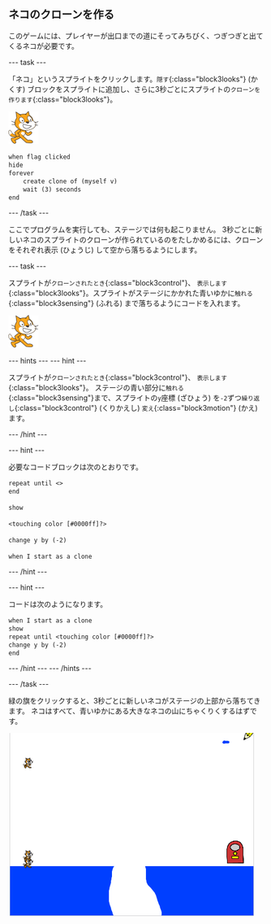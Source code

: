 ## ネコのクローンを作る

このゲームには、プレイヤーが出口までの道にそってみちびく、つぎつぎと出てくるネコが必要です。

\--- task \---

「ネコ」というスプライトをクリックします。`隠す`{:class="block3looks"} (かくす) ブロックをスプライトに追加し、さらに3秒ごとにスプライトの`クローンを作ります`{:class="block3looks"}。

![ネコのスプライト](images/cat-sprite.png)

```blocks3
when flag clicked
hide
forever
    create clone of (myself v)
    wait (3) seconds
end
```

\--- /task \---

ここでプログラムを実行しても、ステージでは何も起こりません。 3秒ごとに新しいネコのスプライトのクローンが作られているのをたしかめるには、クローンをそれぞれ表示 (ひょうじ) して空から落ちるようにします。

\--- task \---

スプライトが`クローンされたとき`{:class="block3control"}、 `表示します`{:class="block3looks"}。スプライトがステージにかかれた青いゆかに`触れる`{:class="block3sensing"} (ふれる) まで落ちるようにコードを入れます。

![ネコのスプライト](images/cat-sprite.png)

\--- hints \--- \--- hint \---

スプライトが`クローンされたとき`{:class="block3control"}、 `表示します`{:class="block3looks"}。 ステージの青い部分に`触れる`{:class="block3sensing"}まで、スプライトの`y`座標 (ざひょう) を`-2`ずつ`繰り返し`{:class="block3control"} (くりかえし) `変え`{:class="block3motion"} (かえ) ます。

\--- /hint \---

\--- hint \---

必要なコードブロックは次のとおりです。

```blocks3
repeat until <>
end

show

<touching color [#0000ff]?>

change y by (-2)

when I start as a clone
```

\--- /hint \---

\--- hint \---

コードは次のようになります。

```blocks3
when I start as a clone
show
repeat until <touching color [#0000ff]?>
change y by (-2)
end
```

\--- /hint \--- \--- /hints \---

\--- /task \---

緑の旗をクリックすると、3秒ごとに新しいネコがステージの上部から落ちてきます。 ネコはすべて、青いゆかにある大きなネコの山にちゃくりくするはずです。

![落ちるネコ](images/falling-cats.png)